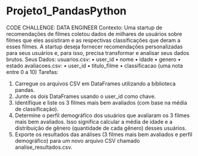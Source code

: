 # Projeto1_PandasPython

CODE CHALLENGE: DATA ENGINEER
Contexto:
Uma startup de recomendações de filmes coletou dados de milhares de usuários sobre filmes que eles assistiram e as respectivas classificações que deram a esses filmes. A startup deseja fornecer recomendações personalizadas para seus usuários e, para isso, precisa transformar e analisar seus dados brutos.
Seus Dados: usuarios.csv:
• user_id • nome
• idade
• genero • estado
avaliacoes.csv:
• user_id
• titulo_filme
• classificacao (uma nota entre 0 a 10)
Tarefas:
1. Carregue os arquivos CSV em DataFrames utilizando a biblioteca pandas.
2. Junte os dois DataFrames usando o user_id como chave.
3. Identifique e liste os 3 filmes mais bem avaliados (com base na média de
classificação).
4. Determine o perfil demográfico dos usuários que avaliaram os 3 filmes mais bem
avaliados. Isso significa calcular a média de idade e a distribuição de gênero
(quantidade de cada gênero) desses usuários.
5. Exporte os resultados das análises (3 filmes mais bem avaliados e perfil demográfico)
para um novo arquivo CSV chamado analise_resultados.csv.
